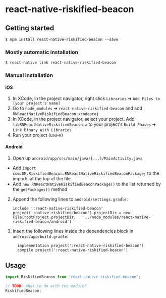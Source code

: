 
# react-native-riskified-beacon

## Getting started

`$ npm install react-native-riskified-beacon --save`

### Mostly automatic installation

`$ react-native link react-native-riskified-beacon`

### Manual installation


#### iOS

1. In XCode, in the project navigator, right click `Libraries` ➜ `Add Files to [your project's name]`
2. Go to `node_modules` ➜ `react-native-riskified-beacon` and add `RNReactNativeRiskifiedBeacon.xcodeproj`
3. In XCode, in the project navigator, select your project. Add `libRNReactNativeRiskifiedBeacon.a` to your project's `Build Phases` ➜ `Link Binary With Libraries`
4. Run your project (`Cmd+R`)

#### Android

1. Open up `android/app/src/main/java/[...]/MainActivity.java`
  - Add `import com.DM.RiskifiedBeacon.RNReactNativeRiskifiedBeaconPackage;` to the imports at the top of the file
  - Add `new RNReactNativeRiskifiedBeaconPackage()` to the list returned by the `getPackages()` method
2. Append the following lines to `android/settings.gradle`:
  	```
  	include ':react-native-riskified-beacon'
  	project(':native-riskified-beacon').projectDir = new File(rootProject.projectDir, 	'../node_modules/react-native-riskified-beacon/android')
  	```
3. Insert the following lines inside the dependencies block in `android/app/build.gradle`:
  	```
      implementation project(':react-native-riskified-beacon')
      compile project(':react-native-riskified-beacon')
  	```

## Usage
```javascript
import RiskifiedBeacon from 'react-native-riskified-beacon';

// TODO: What to do with the module?
RiskifiedBeacon;
```
